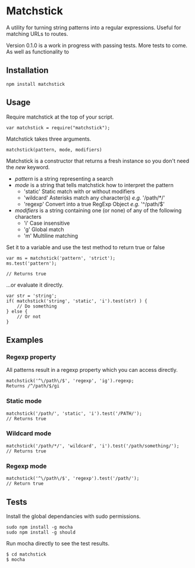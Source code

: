 Matchstick
==========

A utility for turning string patterns into a regular expressions. Useful for matching URLs to routes.

Version 0.1.0 is a work in progress with passing tests. More tests to come. As well as functionality to 


Installation
------------

	npm install matchstick


Usage
-----

Require matchstick at the top of your script.

	var matchstick = require("matchstick");


Matchstick takes three arguments.

	matchstick(pattern, mode, modifiers)

Matchstick is a constructor that returns a fresh instance so you don't need the _new_ keyword.

* _pattern_ is a string representing a search
* _mode_ is a string that tells matchstick how to interpret the pattern
	* 'static' Static match with or without modifiers
	* 'wildcard' Asterisks match any character(s) _e.g._ '/path/*/'
	* 'regexp' Convert into a true RegExp Object _e.g._ '^\/path\/$'
* _modifiers_ is a string containing one (or none) of any of the following characters
	* 'i' Case insensitive
	* 'g' Global match
	* 'm' Multiline matching

Set it to a variable and use the test method to return true or false

	var ms = matchstick('pattern', 'strict');
	ms.test('pattern');

	// Returns true


...or evaluate it directly.

	var str = 'string';
	if( matchstick('string', 'static', 'i').test(str) ) {
		// Do something
	} else {
		// Or not
	}


Examples
--------

### Regexp property

All patterns result in a regexp property which you can access directly.

	matchstick('^\/path\/$', 'regexp', 'ig').regexp;
	Returns /^/path/$/gi


### Static mode

	matchstick('/path/', 'static', 'i').test('/PATH/');
	// Returns true


### Wildcard mode

	matchstick('/path/*/', 'wildcard', 'i').test('/path/something/');
	// Returns true


### Regexp mode

	matchstick('^\/path\/$', 'regexp').test('/path/');
	// Return true


Tests
-----

Install the global dependancies with sudo permissions.

	sudo npm install -g mocha
	sudo npm install -g should


Run mocha directly to see the test results.

	$ cd matchstick
	$ mocha